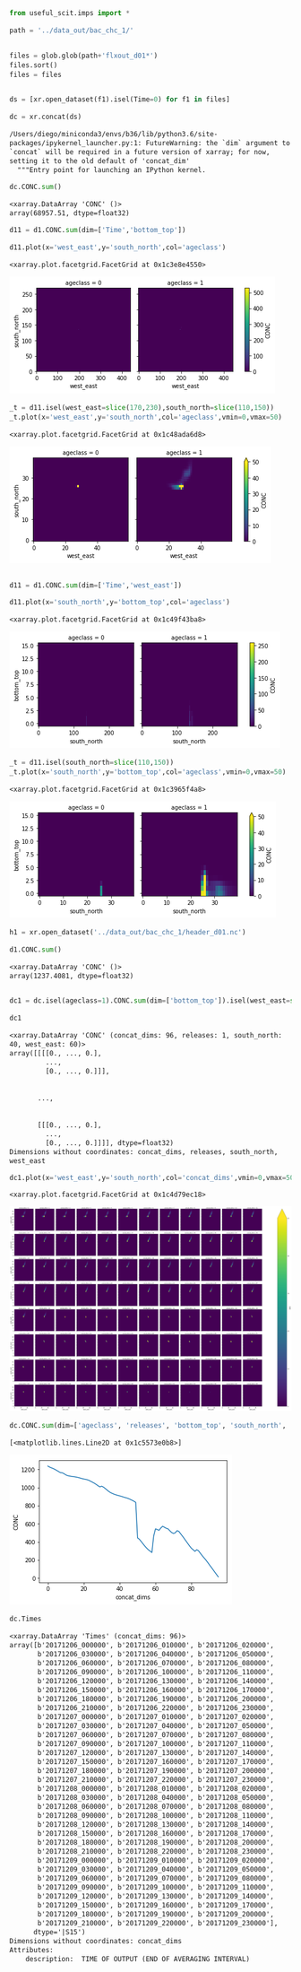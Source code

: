 ```python
from useful_scit.imps import *
```


```python
path = '../data_out/bac_chc_1/'
```


```python

```


```python
files = glob.glob(path+'flxout_d01*')
files.sort()
files = files
```


```python

```


```python
ds = [xr.open_dataset(f1).isel(Time=0) for f1 in files]
```


```python
dc = xr.concat(ds)
```

    /Users/diego/miniconda3/envs/b36/lib/python3.6/site-packages/ipykernel_launcher.py:1: FutureWarning: the `dim` argument to `concat` will be required in a future version of xarray; for now, setting it to the old default of 'concat_dim'
      """Entry point for launching an IPython kernel.



```python
dc.CONC.sum()
```




    <xarray.DataArray 'CONC' ()>
    array(68957.51, dtype=float32)




```python
d11 = d1.CONC.sum(dim=['Time','bottom_top'])
```


```python
d11.plot(x='west_east',y='south_north',col='ageclass')
```




    <xarray.plot.facetgrid.FacetGrid at 0x1c3e8e4550>




![png](bac_chc_1_files/bac_chc_1_9_1.png)



```python
_t = d11.isel(west_east=slice(170,230),south_north=slice(110,150))
_t.plot(x='west_east',y='south_north',col='ageclass',vmin=0,vmax=50)
```




    <xarray.plot.facetgrid.FacetGrid at 0x1c48ada6d8>




![png](bac_chc_1_files/bac_chc_1_10_1.png)



```python


```


```python
d11 = d1.CONC.sum(dim=['Time','west_east'])
```


```python
d11.plot(x='south_north',y='bottom_top',col='ageclass')
```




    <xarray.plot.facetgrid.FacetGrid at 0x1c49f43ba8>




![png](bac_chc_1_files/bac_chc_1_13_1.png)



```python
_t = d11.isel(south_north=slice(110,150))
_t.plot(x='south_north',y='bottom_top',col='ageclass',vmin=0,vmax=50)
```




    <xarray.plot.facetgrid.FacetGrid at 0x1c3965f4a8>




![png](bac_chc_1_files/bac_chc_1_14_1.png)



```python
h1 = xr.open_dataset('../data_out/bac_chc_1/header_d01.nc')

```


```python
d1.CONC.sum()

```




    <xarray.DataArray 'CONC' ()>
    array(1237.4081, dtype=float32)




```python


```


```python
dc1 = dc.isel(ageclass=1).CONC.sum(dim=['bottom_top']).isel(west_east=slice(170,230),south_north=slice(110,150))

```


```python
dc1
```




    <xarray.DataArray 'CONC' (concat_dims: 96, releases: 1, south_north: 40, west_east: 60)>
    array([[[[0., ..., 0.],
             ...,
             [0., ..., 0.]]],
    
    
           ...,
    
    
           [[[0., ..., 0.],
             ...,
             [0., ..., 0.]]]], dtype=float32)
    Dimensions without coordinates: concat_dims, releases, south_north, west_east




```python
dc1.plot(x='west_east',y='south_north',col='concat_dims',vmin=0,vmax=50,col_wrap=12)

```




    <xarray.plot.facetgrid.FacetGrid at 0x1c4d79ec18>




![png](bac_chc_1_files/bac_chc_1_20_1.png)



```python
dc.CONC.sum(dim=['ageclass', 'releases', 'bottom_top', 'south_north', 'west_east']).plot()

```




    [<matplotlib.lines.Line2D at 0x1c5573e0b8>]




![png](bac_chc_1_files/bac_chc_1_21_1.png)



```python
dc.Times

```




    <xarray.DataArray 'Times' (concat_dims: 96)>
    array([b'20171206_000000', b'20171206_010000', b'20171206_020000',
           b'20171206_030000', b'20171206_040000', b'20171206_050000',
           b'20171206_060000', b'20171206_070000', b'20171206_080000',
           b'20171206_090000', b'20171206_100000', b'20171206_110000',
           b'20171206_120000', b'20171206_130000', b'20171206_140000',
           b'20171206_150000', b'20171206_160000', b'20171206_170000',
           b'20171206_180000', b'20171206_190000', b'20171206_200000',
           b'20171206_210000', b'20171206_220000', b'20171206_230000',
           b'20171207_000000', b'20171207_010000', b'20171207_020000',
           b'20171207_030000', b'20171207_040000', b'20171207_050000',
           b'20171207_060000', b'20171207_070000', b'20171207_080000',
           b'20171207_090000', b'20171207_100000', b'20171207_110000',
           b'20171207_120000', b'20171207_130000', b'20171207_140000',
           b'20171207_150000', b'20171207_160000', b'20171207_170000',
           b'20171207_180000', b'20171207_190000', b'20171207_200000',
           b'20171207_210000', b'20171207_220000', b'20171207_230000',
           b'20171208_000000', b'20171208_010000', b'20171208_020000',
           b'20171208_030000', b'20171208_040000', b'20171208_050000',
           b'20171208_060000', b'20171208_070000', b'20171208_080000',
           b'20171208_090000', b'20171208_100000', b'20171208_110000',
           b'20171208_120000', b'20171208_130000', b'20171208_140000',
           b'20171208_150000', b'20171208_160000', b'20171208_170000',
           b'20171208_180000', b'20171208_190000', b'20171208_200000',
           b'20171208_210000', b'20171208_220000', b'20171208_230000',
           b'20171209_000000', b'20171209_010000', b'20171209_020000',
           b'20171209_030000', b'20171209_040000', b'20171209_050000',
           b'20171209_060000', b'20171209_070000', b'20171209_080000',
           b'20171209_090000', b'20171209_100000', b'20171209_110000',
           b'20171209_120000', b'20171209_130000', b'20171209_140000',
           b'20171209_150000', b'20171209_160000', b'20171209_170000',
           b'20171209_180000', b'20171209_190000', b'20171209_200000',
           b'20171209_210000', b'20171209_220000', b'20171209_230000'],
          dtype='|S15')
    Dimensions without coordinates: concat_dims
    Attributes:
        description:  TIME OF OUTPUT (END OF AVERAGING INTERVAL)




```python


```


```python


```


```python


```


```python


```


```python


```


```python


```


```python

```
